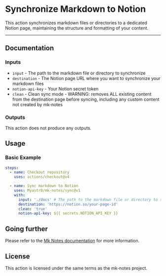# Synchronize Markdown to Notion

This action synchronizes markdown files or directories to a dedicated Notion page, maintaining the structure and formatting of your content.

---

## Documentation

### Inputs

- `input` - The path to the markdown file or directory to synchronize
- `destination` - The Notion page URL where you want to synchronize your markdown files
- `notion-api-key` - Your Notion secret token
- `clean` - Clean sync mode - WARNING: removes ALL existing content from the destination page before syncing, including any custom content not created by mk-notes

### Outputs

This action does not produce any outputs.

## Usage

### Basic Example

```yaml
steps:
  - name: Checkout repository
    uses: actions/checkout@v4

  - name: Sync markdown to Notion
    uses: Myastr0/mk-notes/sync@v1
    with:
      input: './docs' # The path to the markdown file or directory to synchronize
      destination: 'https://notion.so/your-page-id'
      clean: 'true'
      notion-api-key: ${{ secrets.NOTION_API_KEY }}
```

## Going further

Please refer to the [Mk Notes documentation](https://docs.mk-notes.io) for more information.

## License

This action is licensed under the same terms as the mk-notes project.
